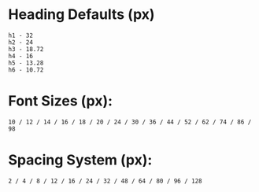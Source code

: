 # Heading Defaults (px)

    h1 - 32
    h2 - 24
    h3 - 18.72
    h4 - 16
    h5 - 13.28
    h6 - 10.72

# Font Sizes (px):

    10 / 12 / 14 / 16 / 18 / 20 / 24 / 30 / 36 / 44 / 52 / 62 / 74 / 86 / 98

# Spacing System (px):

    2 / 4 / 8 / 12 / 16 / 24 / 32 / 48 / 64 / 80 / 96 / 128
